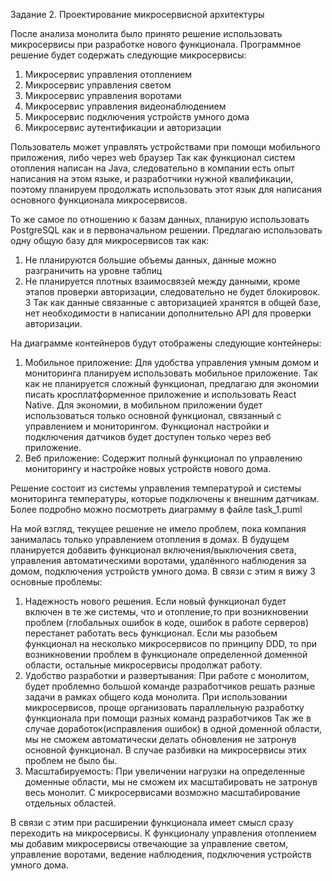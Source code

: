 Задание 2. Проектирование микросервисной архитектуры

После анализа монолита было принято решение использовать микросервисы при разработке нового функционала.
Программное решение будет содержать следующие микросервисы:
1. Микросервис управления отоплением
2. Микросервис управления светом
3. Микросервис управления воротами
4. Микросервис управления видеонаблюдением
5. Микросервис подключения устройств умного дома
6. Микросервис аутентификации и авторизации

Пользователь может управлять устройствами при помощи мобильного приложения, либо через web браузер
Так как функционал систем отопления написан на Java, следовательно в компании есть опыт написания на этом языке, и разработчики нужной квалификации, поэтому планируем продолжать использовать этот язык для написания основного функционала микросервисов. 

То же самое по отношению к базам данных, планирую использовать PostgreSQL как и в первоначальном решении.
Предлагаю использовать одну общую базу для микросервисов так как:
1. Не планируются большие объемы данных, данные можно разграничить на уровне таблиц
2. Не планируется плотных взаимосвязей между данными, кроме этапов проверки авторизации, следовательно не будет блокировок.
3 Так как данные связанные с авторизацией хранятся в общей базе, нет необходимости в написании дополнительно API для проверки авторизации.


На диаграмме контейнеров будут отображены следующие контейнеры:
1. Мобильное приложение: Для удобства управления умным домом и мониторинга планируем использовать мобильное приложение. Так как не планируется сложный функционал, предлагаю для экономии писать кросплатформенное приложение и использовать React Native. Для экономии, в мобильном приложении будет использоваться только основной функционал, связанный с управлением и мониторингом. Функционал настройки и подключения датчиков будет доступен только через веб приложение.
2. Веб приложение: Содержит полный функционал по управлению мониторингу и настройке новых устройств нового дома. 

Решение состоит из системы управления температурой и системы мониторинга температуры, которые подключены к внешним датчикам. Более подробно можно посмотреть диаграмму в файле task_1.puml  

На мой взгляд, текущее решение не имело проблем, пока компания занималась только управлением отопления в домах. В будущем планируется добавить функционал  включения/выключения света, управления автоматическими воротами, удалённого наблюдения за домом, подключения устройств умного дома. В связи с этим я вижу 3 основные проблемы:
1. Надежность нового решения. Если новый функционал будет включен в те же системы, что и отопление,то при возникновении проблем (глобальных ошибок в коде, ошибок в работе серверов) перестанет работать весь функционал. Если мы разобьем функционал на несколько микросервисов по принципу DDD, то при возникновении проблем в функционале определенной доменной области, остальные микросервисы продолжат работу.
2. Удобство разработки и развертывания: При работе с монолитом, будет проблемно большой команде разработчиков решать разные задачи в рамках общего кода монолита. При использовании микросервисов, проще организовать параллельную разработку функционала при помощи разных команд разработчиков
Так же в случае доработок(исправления ошибок) в одной доменной области, мы не сможем автоматически делать обновления не затронув основной функционал. В случае разбивки на микросервисы этих проблем не было бы.
3. Масштабируемость: При увеличении нагрузки на определенные доменные области, мы не сможем их масштабировать не затронув весь монолит. С микросервисами возможно масштабирование отдельных областей.

В связи с этим при расширении функционала имеет смысл  сразу переходить на микросервисы. К функционалу управления отоплением мы добавим микросервисы отвечающие за управление светом, управление воротами, ведение наблюдения, подключения устройств умного дома.   